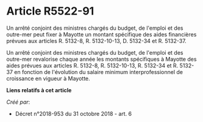 # Article R5522-91

Un arrêté conjoint des ministres chargés du budget, de l'emploi et des outre-mer peut fixer à Mayotte un montant spécifique
des aides financières prévues aux articles R. 5132-8, R. 5132-10-13, D. 5132-34 et R. 5132-37.

Un arrêté conjoint des ministres chargés du budget, de l'emploi et des outre-mer revalorise chaque année les montants
spécifiques à Mayotte des aides prévues aux articles R. 5132-8, R. 5132-10-13, R. 5132-34 et R. 5132-37 en fonction de
l'évolution du salaire minimum interprofessionnel de croissance en vigueur à Mayotte.

**Liens relatifs à cet article**

_Créé par_:

  - Décret n°2018-953 du 31 octobre 2018 - art. 6
